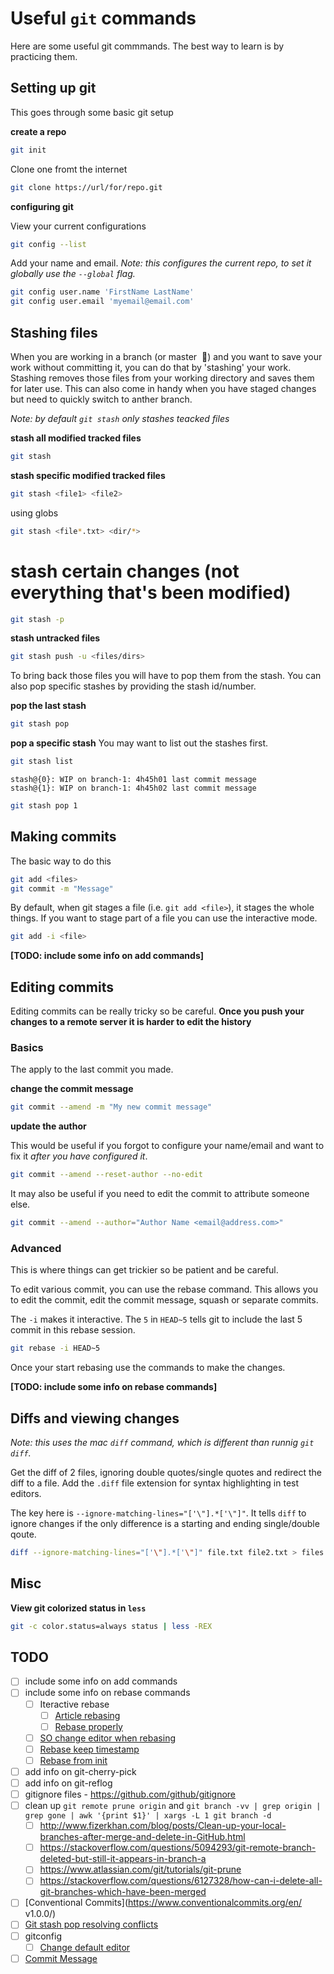 # Useful `git` commands

Here are some useful git commmands. The best way to learn is by practicing them.

## Setting up git

This goes through some basic git setup

**create a repo**

```bash
git init
```

Clone one fromt the internet

```bash
git clone https://url/for/repo.git
```

**configuring git**

View your current configurations

```bash
git config --list
```

Add your name and email. _Note: this configures the current repo, to set it
globally use the `--global` flag._

```bash
git config user.name 'FirstName LastName'
git config user.email 'myemail@email.com'
```

## Stashing files

When you are working in a branch (or master  😬) and you want to save your work
without committing it, you can do that by 'stashing' your work. Stashing removes
those files from your working directory and saves them for later use. This can
also come in handy when you have staged changes but need to quickly switch to
anther branch.

_Note: by default `git stash` only stashes teacked files_

**stash all modified tracked files**

```bash
git stash
```

**stash specific modified tracked files**

```bash
git stash <file1> <file2>
```

using globs

```bash
git stash <file*.txt> <dir/*>
```

# stash certain changes (not everything that's been modified)

```bash
git stash -p
```

**stash untracked files**

```bash
git stash push -u <files/dirs>
```

To bring back those files you will have to pop them from the stash. You can also
pop specific stashes by providing the stash id/number.

**pop the last stash**

```bash
git stash pop
```

**pop a specific stash**
You may want to list out the stashes first.

```bash
git stash list
```

```
stash@{0}: WIP on branch-1: 4h45h01 last commit message
stash@{1}: WIP on branch-1: 4h45h02 last commit message
```

```bash
git stash pop 1
```

## Making commits

The basic way to do this

```bash
git add <files>
git commit -m "Message"
```

By default, when git stages a file (i.e. `git add <file>`), it stages the whole
things. If you want to stage part of a file you can use the interactive mode.

```bash
git add -i <file>
```

**[TODO: include some info on add commands]**

## Editing commits

Editing commits can be really tricky so be careful. **Once you push your changes
to a remote server it is harder to edit the history**

### Basics

The apply to the last commit you made.

**change the commit message**

```bash
git commit --amend -m "My new commit message"
```

**update the author**

This would be useful if you forgot to configure your name/email and want to fix
it _after you have configured it_.

```bash
git commit --amend --reset-author --no-edit
```

It may also be useful if you need to edit the commit to attribute someone else.

```bash
git commit --amend --author="Author Name <email@address.com>"
```

### Advanced

This is where things can get trickier so be patient and be careful.

To edit various commit, you can use the rebase command. This allows you to edit
the commit, edit the commit message, squash or separate commits.

The `-i` makes it interactive. The `5` in `HEAD~5` tells git to include the last
5 commit in this rebase session.

```bash
git rebase -i HEAD~5
```

Once your start rebasing use the commands to make the changes.

**[TODO: include some info on rebase commands]**

## Diffs and viewing changes

_Note: this uses the mac `diff` command, which is different than runnig `git diff`._

Get the diff of 2 files, ignoring double quotes/single quotes and redirect
the diff to a file. Add the `.diff` file extension for syntax highlighting in
test editors.

The key here is `--ignore-matching-lines="['\"].*['\"]"`. It tells `diff` to
ignore changes if the only difference is a starting and ending single/double
qoute.

```bash
diff --ignore-matching-lines="['\"].*['\"]" file.txt file2.txt > files.diff
```

## Misc

**View git colorized status in `less`**

```bash
git -c color.status=always status | less -REX
```

## TODO

- [ ] include some info on add commands
- [ ] include some info on rebase commands
  - [ ] Iteractive rebase
    - [ ] [Article rebasing](https://thoughtbot.com/blog/git-interactive-rebase-squash-amend-rewriting-history)
    - [ ] [Rebase properly](https://medium.com/fredwong-it/git-rebase-how-to-use-interactive-rebase-properly-34db370be995)
  - [ ] [SO change editor when rebasing](https://stackoverflow.com/questions/19713861/git-rebase-editor-something-other-than-vim-for-easier-squashing)
  - [ ] [Rebase keep timestamp](https://stackoverflow.com/questions/2973996/git-rebase-without-changing-commit-timestamps)
  - [ ] [Rebase from init](https://stackoverflow.com/questions/8605447/how-to-rebase-all-the-commits-from-the-beginning)
- [ ] add info on git-cherry-pick
- [ ] add info on git-reflog
- [ ] gitignore files - https://github.com/github/gitignore
- [ ] clean up `git remote prune origin` and `git branch -vv | grep origin | grep gone | awk '{print $1}' | xargs -L 1 git branch -d`
  - [ ] http://www.fizerkhan.com/blog/posts/Clean-up-your-local-branches-after-merge-and-delete-in-GitHub.html
  - [ ] https://stackoverflow.com/questions/5094293/git-remote-branch-deleted-but-still-it-appears-in-branch-a
  - [ ] https://www.atlassian.com/git/tutorials/git-prune
  - [ ] https://stackoverflow.com/questions/6127328/how-can-i-delete-all-git-branches-which-have-been-merged
- [ ] [Conventional Commits](https://www.conventionalcommits.org/en/
      v1.0.0/)
- [ ] [Git stash pop resolving conflicts](https://www.theserverside.com/video/How-to-easily-merge-and-resolve-git-stash-pop-conflicts)
- [ ] gitconfig
  - [ ] [Change default editor](https://dev.to/deadlybyte/make-vs-code-your-default-git-editor-j6d)
- [ ] [Commit Message](https://dev.to/chrissiemhrk/git-commit-message-5e21)
